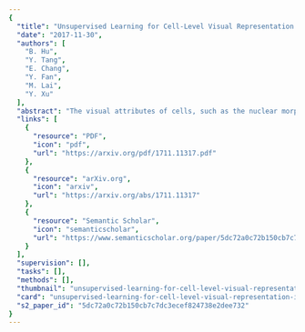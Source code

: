 ```yaml
---
{
  "title": "Unsupervised Learning for Cell-Level Visual Representation in Histopathology Images With Generative Adversarial Networks",
  "date": "2017-11-30",
  "authors": [
    "B. Hu",
    "Y. Tang",
    "E. Chang",
    "Y. Fan",
    "M. Lai",
    "Y. Xu"
  ],
  "abstract": "The visual attributes of cells, such as the nuclear morphology and chromatin openness, are critical for histopathology image analysis. By learning cell-level visual representation, we can obtain a rich mix of features that are highly reusable for various tasks, such as cell-level classification, nuclei segmentation, and cell counting. In this paper, we propose a unified generative adversarial networks architecture with a new formulation of loss to perform robust cell-level visual representation learning in an unsupervised setting. Our model is not only label-free and easily trained but also capable of cell-level unsupervised classification with interpretable visualization, which achieves promising results in the unsupervised classification of bone marrow cellular components. Based on the proposed cell-level visual representation learning, we further develop a pipeline that exploits the varieties of cellular elements to perform histopathology image classification, the advantages of which are demonstrated on bone marrow datasets.",
  "links": [
    {
      "resource": "PDF",
      "icon": "pdf",
      "url": "https://arxiv.org/pdf/1711.11317.pdf"
    },
    {
      "resource": "arXiv.org",
      "icon": "arxiv",
      "url": "https://arxiv.org/abs/1711.11317"
    },
    {
      "resource": "Semantic Scholar",
      "icon": "semanticscholar",
      "url": "https://www.semanticscholar.org/paper/5dc72a0c72b150cb7c7dc3ecef824738e2dee732"
    }
  ],
  "supervision": [],
  "tasks": [],
  "methods": [],
  "thumbnail": "unsupervised-learning-for-cell-level-visual-representation-in-histopathology-images-with-generative-adversarial-networks-thumb.jpg",
  "card": "unsupervised-learning-for-cell-level-visual-representation-in-histopathology-images-with-generative-adversarial-networks-card.jpg",
  "s2_paper_id": "5dc72a0c72b150cb7c7dc3ecef824738e2dee732"
}
---
```


